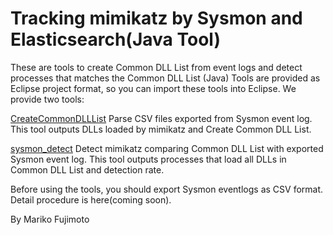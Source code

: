 # Tracking mimikatz by Sysmon and Elasticsearch(Java Tool)
These are tools to create Common DLL List from event logs and detect processes that matches the Common DLL List (Java)
Tools are provided as Eclipse project format, so you can import these tools into Eclipse.
We provide two tools:

<a href="https://github.com/sisoc-tokyo/mimikatz_detection/tree/master/javaTool/CreateCommonDLLList">CreateCommonDLLList</a>
Parse CSV files exported from Sysmon event log. 
This tool outputs DLLs loaded by mimikatz and Create Common DLL List.

<a href="https://github.com/sisoc-tokyo/mimikatz_detection/tree/master/javaTool/sysmon_detect">sysmon_detect</a>
Detect mimikatz comparing Common DLL List with exported Sysmon event log.
This tool outputs processes that load all DLLs in Common DLL List and detection rate.


Before using the tools, you should export Sysmon eventlogs as CSV format.
Detail procedure is here(coming soon).

By Mariko Fujimoto
